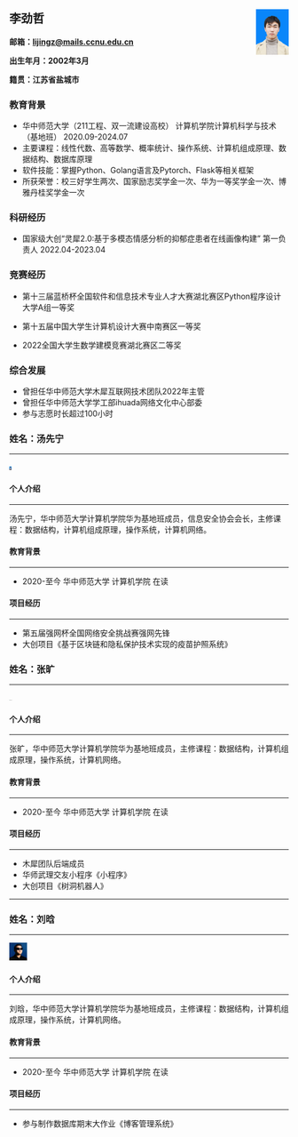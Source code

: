 ## 李劲哲																												<img src="./img/jingzheli.jpg" style="zoom:8%;" align='right'/>

**邮箱：lijingz@mails.ccnu.edu.cn** 

**出生年月：2002年3月**

**籍贯：江苏省盐城市**

### 教育背景

* 华中师范大学（211工程、双一流建设高校）		计算机学院计算机科学与技术（基地班）		2020.09-2024.07
* 主要课程：线性代数、高等数学、概率统计、操作系统、计算机组成原理、数据结构、数据库原理
* 软件技能：掌握Python、Golang语言及Pytorch、Flask等相关框架
* 所获荣誉：校三好学生两次、国家励志奖学金一次、华为一等奖学金一次、博雅丹桂奖学金一次

### 科研经历

* 国家级大创“灵犀2.0:基于多模态情感分析的抑郁症患者在线画像构建”	第一负责人	2022.04-2023.04

### 竞赛经历

* 第十三届蓝桥杯全国软件和信息技术专业人才大赛湖北赛区Python程序设计大学A组一等奖
* 第十五届中国大学生计算机设计大赛中南赛区一等奖

* 2022全国大学生数学建模竞赛湖北赛区二等奖

### 综合发展

* 曾担任华中师范大学木犀互联网技术团队2022年主管
* 曾担任华中师范大学学工部ihuada网络文化中心部委
* 参与志愿时长超过100小时





### 姓名：汤先宁

------

<img src="./img/tangxianning.jpeg" alt="tangxianning" style="zoom:1%;" />

#### 个人介绍

------

汤先宁，华中师范大学计算机学院华为基地班成员，信息安全协会会长，主修课程：数据结构，计算机组成原理，操作系统，计算机网络。

#### 教育背景

------

- 2020-至今 华中师范大学 计算机学院 在读

#### 项目经历

------

- 第五届强网杯全国网络安全挑战赛强网先锋
- 大创项目《基于区块链和隐私保护技术实现的疫苗护照系统》

### 姓名：张旷

------

 <img src="./img/zhangkuang.jpg" alt="zhangkuang" style="zoom:5%;" />

#### 个人介绍

------

张旷，华中师范大学计算机学院华为基地班成员，主修课程：数据结构，计算机组成原理，操作系统，计算机网络。

#### 教育背景

------

- 2020-至今 华中师范大学 计算机学院 在读

#### 项目经历

------

- 木犀团队后端成员
- 华师武理交友小程序《小程序》
- 大创项目《树洞机器人》

------





### 姓名：刘晗

------

<img src="./img/liuhan.jpg" alt="liuhan" style="zoom:5%;" />

#### 个人介绍

------

刘晗，华中师范大学计算机学院华为基地班成员，主修课程：数据结构，计算机组成原理，操作系统，计算机网络。


#### 教育背景

------

- 2020-至今 华中师范大学 计算机学院 在读


#### 项目经历

------

- 参与制作数据库期末大作业《博客管理系统》



